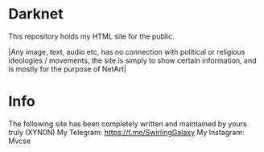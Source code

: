 # Darknet

This repository holds my HTML site for the public.

|Any image, text, audio etc, has no connection with political or religious ideologies / movements, the site is simply to show certain information, and is mostly for the purpose of NetArt|

# Info
The following site has been completely written and maintained by yours truly (XYN0N)
My Telegram: https://t.me/SwirlingGalaxy
My Instagram: Mvcse
